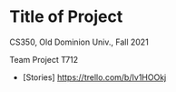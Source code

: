 # Title of Project

CS350, Old Dominion Univ., Fall 2021

Team Project T712

* [Stories] https://trello.com/b/Iv1HOOkj
